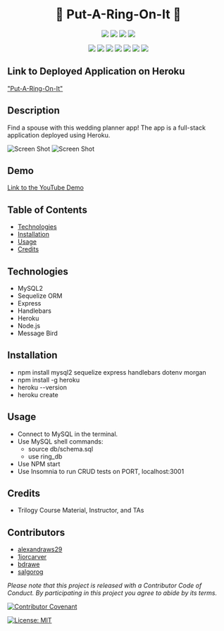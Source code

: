 <h1 align="center">💍 Put-A-Ring-On-It 💍</h1>
  
<p align="center">
    <img src="https://img.shields.io/github/repo-size/bdrawe/put-a-ring-on-it" />
    <img src="https://img.shields.io/github/languages/top/bdrawe/put-a-ring-on-it"  />
    <img src="https://img.shields.io/github/issues/bdrawe/put-a-ring-on-it" />
    <img src="https://img.shields.io/github/last-commit/bdrawe/put-a-ring-on-it" >
</p>  
<p align="center">
    <img src="https://img.shields.io/badge/javascript-yellow" />
    <img src="https://img.shields.io/badge/css-purple" />
    <img src="https://img.shields.io/badge/express-orange" />
    <img src="https://img.shields.io/badge/sequelize-blue"  />
    <img src="https://img.shields.io/badge/handlebars-red"  />
    <img src="https://img.shields.io/badge/mySQL-blue"  />
    <img src="https://img.shields.io/badge/dotenv-green" />
</p>

## Link to Deployed Application on Heroku
["Put-A-Ring-On-It"](https://put-a-ring-on-it.herokuapp.com)

## Description 

Find a spouse with this wedding planner app! The app is a full-stack application deployed using Heroku. 

![Screen Shot]()
![Screen Shot]()

## Demo

[Link to the YouTube Demo]()

## Table of Contents
* [Technologies](#technologies)
* [Installation](#installation)
* [Usage](#usage)
* [Credits](#credits)

## Technologies
- MySQL2
- Sequelize ORM
- Express
- Handlebars 
- Heroku 
- Node.js
- Message Bird

## Installation
- npm install mysql2 sequelize express handlebars dotenv morgan
- npm install -g heroku
- heroku --version
- heroku create

## Usage
- Connect to MySQL in the terminal. 
- Use MySQL shell commands:
    - source db/schema.sql
    - use ring_db
- Use NPM start
- Use Insomnia to run CRUD tests on PORT, localhost:3001

## Credits
- Trilogy Course Material, Instructor, and TAs

## Contributors
- [alexandraws29](https://github.com/alexandraws29)
- [1jorcarver](https://github.com/1jorcarver)
- [bdrawe](https://github.com/bdrawe)
- [salgorog](https://github.com/salgorog)

*Please note that this project is released with a Contributor Code of Conduct. By participating in this project you agree to abide by its terms.*

[![Contributor Covenant](https://img.shields.io/badge/Contributor%20Covenant-v2.0%20adopted-ff69b4.svg)](code_of_conduct.md)

[![License: MIT](https://img.shields.io/badge/License-MIT-yellow.svg)](https://opensource.org/licenses/MIT)